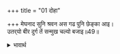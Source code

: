 +++
title = "01 दोहा"

+++
मेघनाद सुनि श्रवन अस गढ पुनि छेङ्का आइ।  
उतर्‌यो बीर दुर्ग तें सन्मुख चल्यो बजाइ॥49॥  

<details><summary>भावार्थ</summary>

 मेघनाद ने कानों से ऐसा सुना कि वानरों ने आकर फिर किले को घेर लिया है। तब वह वीर किले से उतरा और डङ्का बजाकर उनके सामने चला॥49॥  
</details>



<div class="audioEmbed"  caption="AIR-वाचनम्" src="https://archive
.org/download/rAmcharitmAnas-AIR/EPI-321.mp3"></div>
